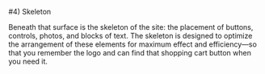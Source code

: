 #4) Skeleton

Beneath that surface is the skeleton of the site: the placement of buttons, controls, photos, and blocks of text. The skeleton is designed to optimize the arrangement of these elements for maximum effect and efficiency—so that you remember the logo and can find that shopping cart button when you need it.
